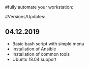#fully automate your workstation:

#Versions/Updates:

## 04.12.2019
- Basic bash script with simple menu
- Installation of Ansible
- Installation of common tools
- Ubuntu 18.04 support
